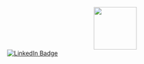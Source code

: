 <div id="header" align="center">
  <img src="https://i.giphy.com/media/v1.Y2lkPTc5MGI3NjExZHk4dDZ1dnJ2ZDMxMzNyNWpqYWxpcW12NnNsMDduM2o0dGx4MGhvcyZlcD12MV9pbnRlcm5hbF9naWZfYnlfaWQmY3Q9cw/3kPDmoWdBpQPNhCnUG/giphy.gif" width="100"/>
</div>

<div id="badges" align="centre">
  <a href="https://www.linkedin.com/in/joyprakashkalita/">
    <img src="https://img.shields.io/badge/LinkedIn-blue?style=for-the-badge&logo=linkedin&logoColor=white" alt="LinkedIn Badge"/>
  </a>
</div>
